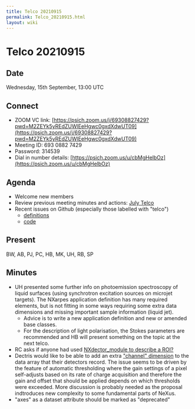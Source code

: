 ```yaml
---
title: Telco 20210915
permalink: Telco_20210915.html
layout: wiki
---
```

Telco 20210915
==============

Date
----

Wednesday, 15th September, 13:00 UTC

<!-- end of autogeneration -->

Connect
-------
* ZOOM VC link: [https://psich.zoom.us/j/69308827429?pwd=M2ZEYk5yREdZUWlEeHgwc0gxdXdwUT09](https://psich.zoom.us/j/69308827429?pwd=M2ZEYk5yREdZUWlEeHgwc0gxdXdwUT09)
* Meeting ID:   693 0882 7429
* Password:     314539
* Dial in number details: [https://psich.zoom.us/u/cbMgHelbOz](https://psich.zoom.us/u/cbMgHelbOz)


Agenda
------
   * Welcome new members
   * Review previous meeting minutes and actions: [July Telco](Telco_20210728.html)
   * Recent issues on Github (especially those labelled with "telco")
     * [definitions](https://github.com/nexusformat/definitions/issues?q=is%3Aopen+is%3Aissue)
     * [code](https://github.com/nexusformat/code/issues?q=is%3Aopen+is%3Aissue)

Present
--------
BW, AB, PJ, PC, HB, MK, UH, RB, SP

Minutes
--------
* UH presented some further info on photoemission spectroscopy of liquid surfaces (using synchrotron excitation sources on microjet targets). The NXarpes application definition has many required elements, but is not fitting in some ways requiring some extra data dimensions and missing important sample information (liquid jet). 
   * Advice is to write a new application definition and new or amended base classes.
   * For the description of light polarisation, the Stokes parameters are recommended and HB will present something on the topic at the next telco.
* RC asks if anyone had used [NXdector_module to describe a ROI?](https://github.com/nexusformat/definitions/issues/939)
* Dectris would like to be able to add an extra ["channel" dimension](https://github.com/nexusformat/definitions/issues/940) to the data array that their detectors record. The issue seems to be driven by the feature of automatic thresholding where the gain settings of a pixel self-adjusts based on its rate of charge acquisition and therefore the gain and offset that should be applied depends on which thresholds were exceeded. More discussion is probably needed as the proposal indtroduces new complexity to some fundamental parts of NeXus.
* "axes" as a dataset attribute should be marked as "deprecated"

